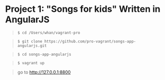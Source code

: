 # Project 1: "Songs for kids" Written in AngularJS

> `$ cd /Users/whan/vagrant-pro`

> `$ git clone https://github.com/pro-vagrant/songs-app-angularjs.git`

> `$ cd songs-app-angularjs`

> `$ vagrant up`

> go to http://127.0.0.1:8800
